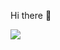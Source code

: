 Hi there 👋

<img src="http://github-readme-streak-stats.herokuapp.com?user=TahaTeymoori&theme=react&date_format=M%20j%5B%2C%20Y%5D"></img>
